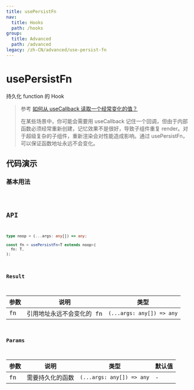 ```yaml
---
title: usePersistFn
nav:
  title: Hooks
  path: /hooks
group:
  title: Advanced
  path: /advanced
legacy: /zh-CN/advanced/use-persist-fn
---
```


# usePersistFn

持久化 function 的 Hook

> 参考 [如何从 useCallback 读取一个经常变化的值？](https://zh-hans.reactjs.org/docs/hooks-faq.html#how-to-read-an-often-changing-value-from-usecallback)
>
> 在某些场景中，你可能会需要用 useCallback 记住一个回调，但由于内部函数必须经常重新创建，记忆效果不是很好，导致子组件重复 render。对于超级复杂的子组件，重新渲染会对性能造成影响。通过 usePersistFn，可以保证函数地址永远不会变化。


## 代码演示

### 基本用法

<code src="./demo/demo1.tsx" />

## API
```typescript
type noop = (...args: any[]) => any;

const fn = usePersistFn<T extends noop>(
  fn: T,
);
```

### Result

| 参数 | 说明                      | 类型                      |
|------|---------------------------|---------------------------|
| fn   | 引用地址永远不会变化的 fn | `(...args: any[]) => any` |

### Params

| 参数           | 说明             | 类型                      | 默认值 |
|----------------|------------------|---------------------------|--------|
| fn             | 需要持久化的函数 | `(...args: any[]) => any` | -      |
